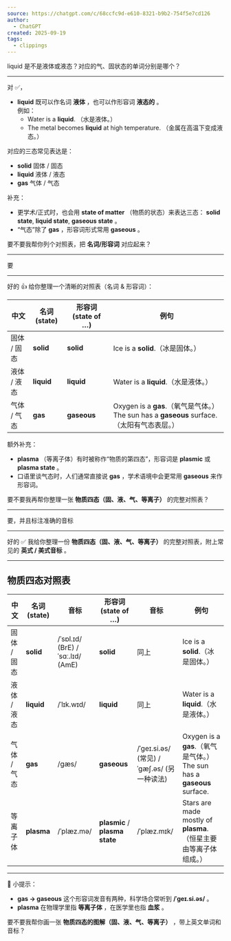 ```yaml
---
source: https://chatgpt.com/c/68ccfc9d-e610-8321-b9b2-754f5e7cd126
author:
  - ChatGPT
created: 2025-09-19
tags:
  - clippings
---
```

liquid 是不是液体或液态？对应的气、固状态的单词分别是哪个？

---

对 ✅，

- **liquid** 既可以作名词 **液体** ，也可以作形容词 **液态的** 。  
	例如：
	- Water is a **liquid**. （水是液体。）
	- The metal becomes **liquid** at high temperature. （金属在高温下变成液态。）

对应的三态常见表达是：

- **solid** 固体 / 固态
- **liquid** 液体 / 液态
- **gas** 气体 / 气态

补充：

- 更学术/正式时，也会用 **state of matter** （物质的状态）来表达三态： **solid state**, **liquid state**, **gaseous state** 。
- “气态”除了 **gas** ，形容词形式常用 **gaseous** 。

要不要我帮你列个对照表，把 **名词/形容词** 对应起来？

---

要

---

好的 👍 给你整理一个清晰的对照表（名词 & 形容词）：

| 中文 | 名词 (state) | 形容词 (state of …) | 例句 |
| --- | --- | --- | --- |
| 固体 / 固态 | **solid** | **solid** | Ice is a **solid**.（冰是固体。） |
| 液体 / 液态 | **liquid** | **liquid** | Water is a **liquid**.（水是液体。） |
| 气体 / 气态 | **gas** | **gaseous** | Oxygen is a **gas**.（氧气是气体。）   The sun has a **gaseous** surface.（太阳有气态表层。） |

额外补充：

- **plasma** （等离子体）有时被称作“物质的第四态”，形容词是 **plasmic** 或 **plasma state** 。
- 口语里谈气态时，人们通常直接说 **gas** ，学术语境中会更常用 **gaseous** 来作形容词。

要不要我再帮你整理一张 **物质四态（固、液、气、等离子）** 的完整对照表？

---

要，并且标注准确的音标

---

好的 ✅ 我给你整理一份 **物质四态（固、液、气、等离子）** 的完整对照表，附上常见的 **英式 / 美式音标** 。

---

## 物质四态对照表

| 中文 | 名词 (state) | 音标 | 形容词 (state of …) | 音标 | 例句 |
| --- | --- | --- | --- | --- | --- |
| 固体 / 固态 | **solid** | /ˈsɒl.ɪd/ (BrE)   /ˈsɑː.lɪd/ (AmE) | **solid** | 同上 | Ice is a **solid**.（冰是固体。） |
| 液体 / 液态 | **liquid** | /ˈlɪk.wɪd/ | **liquid** | 同上 | Water is a **liquid**.（水是液体。） |
| 气体 / 气态 | **gas** | /ɡæs/ | **gaseous** | /ˈɡeɪ.si.əs/ (常见)   /ˈɡæʃ.əs/ (另一种读法) | Oxygen is a **gas**.（氧气是气体。）   The sun has a **gaseous** surface. |
| 等离子体 | **plasma** | /ˈplæz.mə/ | **plasmic** / **plasma state** | /ˈplæz.mɪk/ | Stars are made mostly of **plasma**.（恒星主要由等离子体组成。） |

---

📌 小提示：

- **gas → gaseous** 这个形容词发音有两种，科学场合常听到 **/ˈɡeɪ.si.əs/** 。
- **plasma** 在物理学里指 **等离子体** ，在医学里也指 **血浆** 。

要不要我帮你画一张 **物质四态的图解（固、液、气、等离子）** ，带上英文单词和音标？